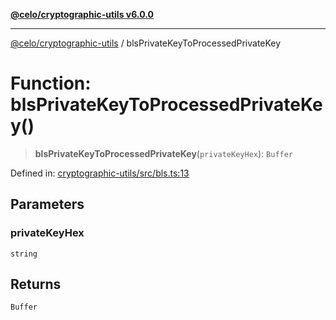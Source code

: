 [**@celo/cryptographic-utils v6.0.0**](../README.md)

***

[@celo/cryptographic-utils](../globals.md) / blsPrivateKeyToProcessedPrivateKey

# Function: blsPrivateKeyToProcessedPrivateKey()

> **blsPrivateKeyToProcessedPrivateKey**(`privateKeyHex`): `Buffer`

Defined in: [cryptographic-utils/src/bls.ts:13](https://github.com/celo-org/developer-tooling/blob/master/packages/sdk/cryptographic-utils/src/bls.ts#L13)

## Parameters

### privateKeyHex

`string`

## Returns

`Buffer`
